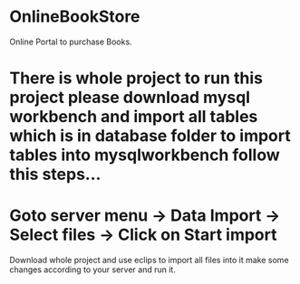 # OnlineBookStore
Online Portal to purchase Books.

There is whole project to run this project please download mysql workbench and import all tables which is in database folder
to import tables into mysqlworkbench follow this steps...
====================================================================================================
Goto server menu -> Data Import -> Select files -> Click on Start import
=====================================================================================================

Download whole project and use eclips to import all files into it make some changes according to your server and run it.

